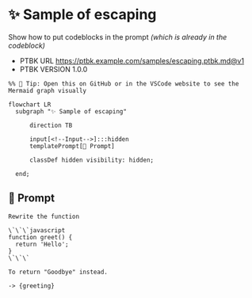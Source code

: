 # ✨ Sample of escaping

Show how to put codeblocks in the prompt _(which is already in the codeblock)_

-   PTBK URL https://ptbk.example.com/samples/escaping.ptbk.md@v1
-   PTBK VERSION 1.0.0

<!--Graph-->
<!-- ⚠️ WARNING: This section was auto-generated -->
```mermaid
%% 🔮 Tip: Open this on GitHub or in the VSCode website to see the Mermaid graph visually

flowchart LR
  subgraph "✨ Sample of escaping"

      direction TB

      input[<!--Input-->]:::hidden
      templatePrompt[💬 Prompt]

      classDef hidden visibility: hidden;

  end;
```
<!--/Graph-->

## 💬 Prompt

```
Rewrite the function

\`\`\`javascript
function greet() {
  return 'Hello';
}
\`\`\`

To return "Goodbye" instead.

```

`-> {greeting}`
